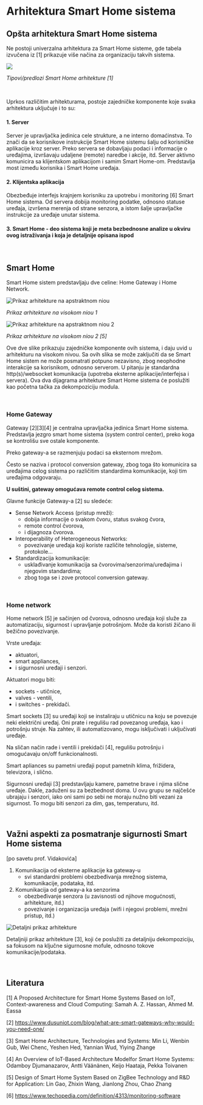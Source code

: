 # Arhitektura Smart Home sistema

## Opšta arhitektura Smart Home sistema

Ne postoji univerzalna arhitektura za Smart Home sisteme, gde tabela izvučena iz [1] prikazuje više načina za organizaciju takvih sistema.

![](slike/tipovi-arh.png)

*Tipovi/predlozi Smart Home arhitekture [1]*

<br>

Uprkos različitim arhitekturama, postoje zajedničke komponente koje svaka arhitektura uključuje i to su:

#### 1. Server
Server je upravljačka jedinica cele strukture, a ne interno domaćinstva. To znači da se korisnikove instrukcije Smart Home sistemu šalju od korisničke aplikacije kroz server. Preko servera se dobavljaju podaci i informacije o uređajima, izvršavaju udaljene (remote) naredbe i akcije, itd. Server aktivno komunicira sa klijentskom aplikacijom i samim Smart Home-om. Predstavlja most između korisnika i Smart Home uređaja.

#### 2. Klijentska aplikacija
Obezbeđuje interfejs krajnjem korisniku za upotrebu i monitoring [6] Smart Home sistema. Od servera dobija monitoring podatke, odnosno statuse uređaja, izvršena merenja od strane senzora, a istom šalje upravljačke instrukcije za uređaje unutar sistema.

#### 3. Smart Home - deo sistema koji je meta bezbednosne analize u okviru ovog istraživanja i koja je detaljnije opisana ispod



<br>

## Smart Home
Smart Home sistem predstavljaju dve celine: Home Gateway i Home Network.

![Prikaz arhitekture na apstraktnom niou](slike/smart-home-opste.png)

*Prikaz arhitekture na visokom niou 1*

![Prikaz arhitekture na apstraktnom niou 2](slike/smart-home-opste-2.png)

*Prikaz arhitekture na visokom niou 2 [5]*

Ove dve slike prikazuju zajedničke komponente ovih sistema, i daju uvid u arhitekturu na visokom nivou. Sa ovih slika se može zaključiti da se Smart Home sistem ne može posmatrati potpuno nezavisno, zbog neophodne interakcije sa korisnikom, odnosno serverom. U pitanju je standardna http(s)/websocket komunikacija (upotreba eksterne aplikacije/interfejsa i servera).
Ova dva dijagrama arhitekture Smart Home sistema će poslužiti kao početna tačka za dekompoziciju modula.

<br>

### Home Gateway
Gateway [2][3][4] je centralna upravljačka jedinica Smart Home sistema. Predstavlja jezgro smart home sistema (system control center), preko koga se kontrolišu sve ostale komponente.

Preko gateway-a se razmenjuju podaci sa eksternom mrežom. 

Često se naziva i protocol conversion gateway, zbog toga što komunicira sa uređajima celog sistema po različitim standardima komunikacije, koji tim uređajima odgovaraju.

**U suštini, gateway omogućava remote control celog sistema.**


Glavne funkcije Gateway-a [2] su sledeće:
* Sense Network Access (pristup mreži):
    * dobija informacije o svakom čvoru, status svakog čvora,
    * remote control čvorova,
    * i dijagnoza čvorova.
* Interoperability of Heterogeneous Networks:
    * povezivanje uređaja koji koriste različite tehnologije, sisteme, protokole…
* Standardizacija komunikacije:
    * usklađivanje komunikacija sa čvorovima/senzorima/uređajima i njegovim standardima;
    * zbog toga se i zove protocol conversion gateway.

<br>

### Home network
Home network [5] je sačinjen od čvorova, odnosno uređaja koji služe za automatizaciju, sigurnost i upravljanje potrošnjom. Može da koristi žičano ili bežično povezivanje.

Vrste uređaja:
 * aktuatori,
 * smart appliances,
 * i sigurnosni uređaji i senzori.

Aktuatori mogu biti:
* sockets - utičnice,
* valves - ventili,
* i switches - prekidači.

Smart sockets [3] su uređaji koji se instaliraju u utičnicu na koju se povezuje neki električni uređaj. Oni prate i regulišu rad povezanog uređaja, kao i potrošnju struje. Na zahtev, ili automatizovano, mogu isključivati i uključivati uređaje.

Na sličan način rade i ventili i prekidači [4], regulišu potrošnju i omogućavaju on/off funkcionalnosti.

Smart apliances su pametni uređaji poput pametnih klima, frižidera, televizora, i slično.

Sigurnosni uređaji [3] predstavljaju kamere, pametne brave i njima slične uređaje. Dakle, zaduženi su za bezbednost doma.
U ovu grupu se najčešće ubrajaju i senzori, iako oni sami po sebi ne moraju nužno biti vezani za sigurnost. To mogu biti senzori za dim, gas, temperaturu, itd.

<br>

## Važni aspekti za posmatranje sigurnosti Smart Home sistema
[po savetu prof. Vidakovića]

1. Komunikacija od eksterne aplikacije ka gateway-u
    * svi standardni problemi obezbeđivanja mrežnog sistema, komunikacije, podataka, itd.
2. Komunikacija od gateway-a ka senzorima
    * obezbeđivanje senzora (u zavisnosti od njihove mogućnosti, arhitekture, itd.)
    * povezivanje i organizacija uređaja (wifi i njegovi problemi, mrežni pristup, itd.)

![Detaljni prikaz arhitekture](slike/smart-home-detaljnije.png)

Detaljniji prikaz arhitekture [3], koji će poslužiti za detaljniju dekompoziciju, sa fokusom na ključne sigurnosne mofule, odnosno tokove komunikacije/podataka.

<br>

## Literatura

[1] A Proposed Architecture for Smart Home Systems Based on IoT, Context-awareness and Cloud Computing: Samah A. Z. Hassan, Ahmed M. Eassa

[2] https://www.dusuniot.com/blog/what-are-smart-gateways-why-would-you-need-one/

[3] Smart Home Architecture, Technologies and Systems: Min Li, Wenbin Gub, Wei Chenc, Yeshen Hed, Yannian Wud, Yiying Zhange

[4] An Overview of IoT-Based Architecture Modelfor Smart Home Systems: Odamboy Djumanazarov, Antti Väänänen, Keijo Haataja, Pekka Toivanen

[5] Design of Smart Home System Based on ZigBee Technology and R&D for Application: Lin Gao, Zhixin Wang, Jianlong Zhou, Chao Zhang

[6] https://www.techopedia.com/definition/4313/monitoring-software
